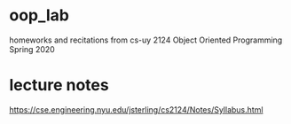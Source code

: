 # oop_lab
homeworks and recitations from cs-uy 2124 Object Oriented Programming Spring 2020

# lecture notes
https://cse.engineering.nyu.edu/jsterling/cs2124/Notes/Syllabus.html
